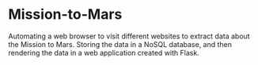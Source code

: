 # Mission-to-Mars
Automating a web browser to visit different websites to extract data about the Mission to Mars. Storing the data in a NoSQL database, and then rendering the data in a web application created with Flask.
